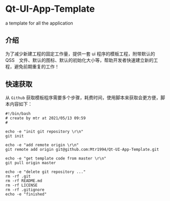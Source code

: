 # Qt-UI-App-Template
a template for all the application
## 介绍
  为了减少新建工程的固定工作量，提供一套 ui 程序的模板工程，附带默认的　QSS　文件、默认的图标、默认的初始化大小等，帮助开发者快速建立新的工程，避免前期重复的工作！
  
## 快速获取
从 `Github` 获取模板程序需要多个步骤，耗费时间，使用脚本来获取会更方便，脚本内容如下：

```
#!/bin/bash
# create by mtr at 2021/05/13 09:59
# 

echo -e "init git repository \r\n"
git init

echo -e "add remote origin \r\n"
git remote add origin git@github.com:Mtr1994/Qt-UI-App-Template.git

echo -e "get template code from master \r\n"
git pull origin master

echo -e "delete git repository ..."
rm -rf .git
rm -rf README.md
rm -rf LICENSE
rm -rf .gitignore
echo -e "finished"
```
